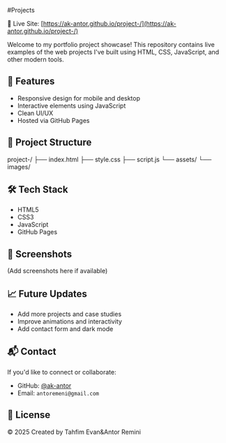 #Projects

🔗 Live Site: [https://ak-antor.github.io/project-/](https://ak-antor.github.io/project-/)

Welcome to my portfolio project showcase! This repository contains live examples of the web projects I've built using HTML, CSS, JavaScript, and other modern tools.

## 🚀 Features

- Responsive design for mobile and desktop
- Interactive elements using JavaScript
- Clean UI/UX
- Hosted via GitHub Pages

## 📂 Project Structure

project-/
├── index.html
├── style.css
├── script.js
└── assets/
└── images/

## 🛠️ Tech Stack

- HTML5
- CSS3
- JavaScript
- GitHub Pages

## 📸 Screenshots

(Add screenshots here if available)

## 📈 Future Updates

- Add more projects and case studies
- Improve animations and interactivity
- Add contact form and dark mode

## 📬 Contact

If you'd like to connect or collaborate:

- GitHub: [@ak-antor](https://github.com/ak-antor)
- Email: `antoremeni@gmail.com`

## 📄 License
© 2025 Created by Tahfim Evan&Antor Remini

